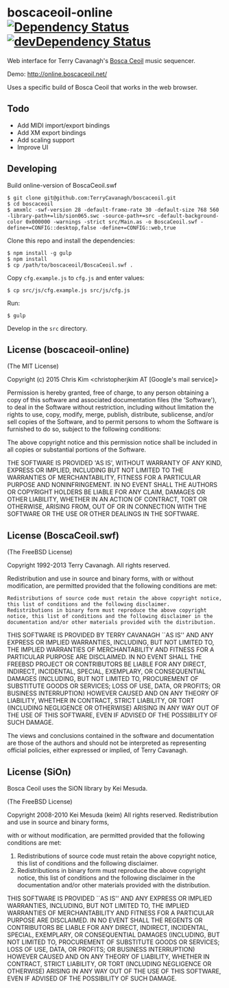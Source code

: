 # boscaceoil-online [![Dependency Status](https://david-dm.org/dy-dx/boscaceoil-online.png)](https://david-dm.org/dy-dx/boscaceoil-online) [![devDependency Status](https://david-dm.org/dy-dx/boscaceoil-online/dev-status.png)](https://david-dm.org/dy-dx/boscaceoil-online#info=devDependencies)


Web interface for Terry Cavanagh's [Bosca Ceoil](http://distractionware.com/blog/2013/08/bosca-ceoil/) music sequencer.

Demo: http://online.boscaceoil.net/

Uses a specific build of Bosca Ceoil that works in the web browser.


## Todo

 - Add MIDI import/export bindings
 - Add XM export bindings
 - Add scaling support
 - Improve UI


## Developing

Build online-version of BoscaCeoil.swf

    $ git clone git@github.com:TerryCavanagh/boscaceoil.git
    $ cd boscaceoil
    $ amxmlc -swf-version 28 -default-frame-rate 30 -default-size 768 560 -library-path+=lib/sion065.swc -source-path+=src -default-background-color 0x000000 -warnings -strict src/Main.as -o BoscaCeoil.swf -define+=CONFIG::desktop,false -define+=CONFIG::web,true

Clone this repo and install the dependencies:

    $ npm install -g gulp
    $ npm install
    $ cp /path/to/boscaceoil/BoscaCeoil.swf .

Copy `cfg.example.js` to `cfg.js` and enter values:

    $ cp src/js/cfg.example.js src/js/cfg.js

Run:

    $ gulp

Develop in the `src` directory.



## License (boscaceoil-online)

(The MIT License)

Copyright (c) 2015 Chris Kim \<christopherjkim AT [Google's mail service]\>

Permission is hereby granted, free of charge, to any person obtaining
a copy of this software and associated documentation files (the
'Software'), to deal in the Software without restriction, including
without limitation the rights to use, copy, modify, merge, publish,
distribute, sublicense, and/or sell copies of the Software, and to
permit persons to whom the Software is furnished to do so, subject to
the following conditions:

The above copyright notice and this permission notice shall be
included in all copies or substantial portions of the Software.

THE SOFTWARE IS PROVIDED 'AS IS', WITHOUT WARRANTY OF ANY KIND,
EXPRESS OR IMPLIED, INCLUDING BUT NOT LIMITED TO THE WARRANTIES OF
MERCHANTABILITY, FITNESS FOR A PARTICULAR PURPOSE AND NONINFRINGEMENT.
IN NO EVENT SHALL THE AUTHORS OR COPYRIGHT HOLDERS BE LIABLE FOR ANY
CLAIM, DAMAGES OR OTHER LIABILITY, WHETHER IN AN ACTION OF CONTRACT,
TORT OR OTHERWISE, ARISING FROM, OUT OF OR IN CONNECTION WITH THE
SOFTWARE OR THE USE OR OTHER DEALINGS IN THE SOFTWARE.



## License (BoscaCeoil.swf)

(The FreeBSD License)

Copyright 1992-2013 Terry Cavanagh. All rights reserved.

Redistribution and use in source and binary forms, with or without modification, are permitted provided that the following conditions are met:

    Redistributions of source code must retain the above copyright notice, this list of conditions and the following disclaimer.
    Redistributions in binary form must reproduce the above copyright notice, this list of conditions and the following disclaimer in the documentation and/or other materials provided with the distribution.

THIS SOFTWARE IS PROVIDED BY TERRY CAVANAGH ``AS IS'' AND ANY EXPRESS OR IMPLIED WARRANTIES, INCLUDING, BUT NOT LIMITED TO, THE IMPLIED WARRANTIES OF MERCHANTABILITY AND FITNESS FOR A PARTICULAR PURPOSE ARE DISCLAIMED. IN NO EVENT SHALL THE FREEBSD PROJECT OR CONTRIBUTORS BE LIABLE FOR ANY DIRECT, INDIRECT, INCIDENTAL, SPECIAL, EXEMPLARY, OR CONSEQUENTIAL DAMAGES (INCLUDING, BUT NOT LIMITED TO, PROCUREMENT OF SUBSTITUTE GOODS OR SERVICES; LOSS OF USE, DATA, OR PROFITS; OR BUSINESS INTERRUPTION) HOWEVER CAUSED AND ON ANY THEORY OF LIABILITY, WHETHER IN CONTRACT, STRICT LIABILITY, OR TORT (INCLUDING NEGLIGENCE OR OTHERWISE) ARISING IN ANY WAY OUT OF THE USE OF THIS SOFTWARE, EVEN IF ADVISED OF THE POSSIBILITY OF SUCH DAMAGE.

The views and conclusions contained in the software and documentation are those of the authors and should not be interpreted as representing official policies, either expressed or implied, of Terry Cavanagh.



## License (SiOn)

Bosca Ceoil uses the SiON library by Kei Mesuda.

(The FreeBSD License)

Copyright 2008-2010 Kei Mesuda (keim) All rights reserved.
Redistribution and use in source and binary forms,

with or without modification, are permitted provided that
the following conditions are met:
1. Redistributions of source code must retain the above copyright notice,
   this list of conditions and the following disclaimer.
2. Redistributions in binary form must reproduce the above copyright notice,
   this list of conditions and the following disclaimer in the documentation
   and/or other materials provided with the distribution.

THIS SOFTWARE IS PROVIDED ``AS IS'' AND ANY EXPRESS OR IMPLIED WARRANTIES,
INCLUDING, BUT NOT LIMITED TO, THE IMPLIED WARRANTIES OF MERCHANTABILITY AND
FITNESS FOR A PARTICULAR PURPOSE ARE DISCLAIMED. IN NO EVENT SHALL
THE REGENTS OR CONTRIBUTORS BE LIABLE FOR ANY DIRECT, INDIRECT, INCIDENTAL,
SPECIAL, EXEMPLARY, OR CONSEQUENTIAL DAMAGES (INCLUDING, BUT NOT LIMITED TO,
PROCUREMENT OF SUBSTITUTE GOODS OR SERVICES; LOSS OF USE, DATA, OR PROFITS;
OR BUSINESS INTERRUPTION) HOWEVER CAUSED AND ON ANY THEORY OF LIABILITY,
WHETHER IN CONTRACT, STRICT LIABILITY, OR TORT (INCLUDING NEGLIGENCE OR
OTHERWISE) ARISING IN ANY WAY OUT OF THE USE OF THIS SOFTWARE, EVEN IF
ADVISED OF THE POSSIBILITY OF SUCH DAMAGE.
